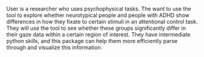 User is a researcher who uses psychophysical tasks. The want to use the tool to explore whether neurotypical people and people with ADHD show differences in how they fixate to certain stimuli in an attentional control task. They will use the tool to see whether these groups significantly differ in their gaze data within a certain region of interest. They have intermediate python skills, and this package can help them more efficiently parse through and visualize this information.